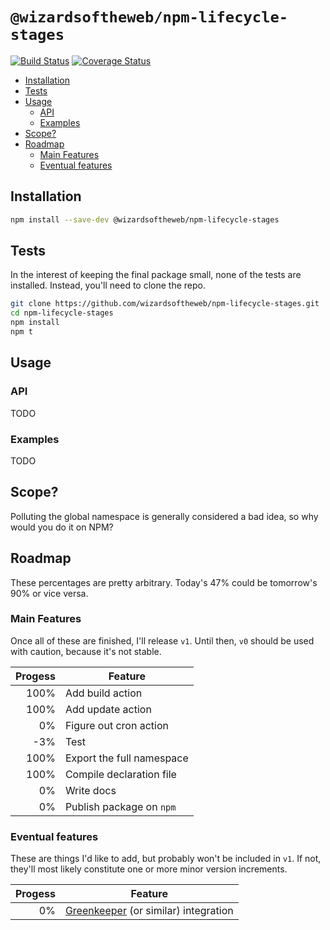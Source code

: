 # `@wizardsoftheweb/npm-lifecycle-stages`

[![Build Status](https://travis-ci.org/wizardsoftheweb/npm-lifecycle-stages.svg?branch=master)](https://travis-ci.org/wizardsoftheweb/npm-lifecycle-stages) [![Coverage Status](https://coveralls.io/repos/github/wizardsoftheweb/npm-lifecycle-stages/badge.svg?branch=master)](https://coveralls.io/github/wizardsoftheweb/npm-lifecycle-stages?branch=master)

<!-- MarkdownTOC -->

- [Installation](#installation)
- [Tests](#tests)
- [Usage](#usage)
    - [API](#api)
    - [Examples](#examples)
- [Scope?](#scope)
- [Roadmap](#roadmap)
    - [Main Features](#mainfeatures)
    - [Eventual features](#eventualfeatures)

<!-- /MarkdownTOC -->


## Installation

```bash
npm install --save-dev @wizardsoftheweb/npm-lifecycle-stages
```

## Tests

In the interest of keeping the final package small, none of the tests are installed. Instead, you'll need to clone the repo.
```bash
git clone https://github.com/wizardsoftheweb/npm-lifecycle-stages.git
cd npm-lifecycle-stages
npm install
npm t
```

## Usage

### API

TODO

### Examples

TODO

## Scope?

Polluting the global namespace is generally considered a bad idea, so why would you do it on NPM?

## Roadmap

These percentages are pretty arbitrary. Today's 47% could be tomorrow's 90% or vice versa.

### Main Features

Once all of these are finished, I'll release `v1`. Until then, `v0` should be used with caution, because it's not stable.

| Progess | Feature |
| ------: | ------- |
|    100% | Add build action |
|    100% | Add update action |
|      0% | Figure out cron action |
|     -3% | Test |
|    100% | Export the full namespace |
|    100% | Compile declaration file |
|      0% | Write docs |
|      0% | Publish package on `npm` |

### Eventual features

These are things I'd like to add, but probably won't be included in `v1`. If not, they'll most likely constitute one or more minor version increments.

| Progess | Feature |
| ------: | ------- |
|      0% | [Greenkeeper](https://greenkeeper.io/) (or similar) integration |
